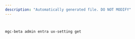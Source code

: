 ```yaml
---
description: "Automatically generated file. DO NOT MODIFY"
---
```


```bash


mgc-beta admin entra ux-setting get

```